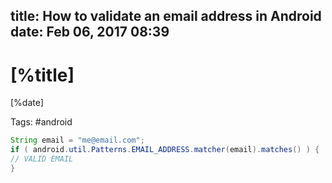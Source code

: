 title: How to validate an email address in Android
date: Feb 06, 2017 08:39
---

# [%title]

[%date]

Tags: #android

```java
String email = "me@email.com";
if ( android.util.Patterns.EMAIL_ADDRESS.matcher(email).matches() ) {
// VALID EMAIL
}
```